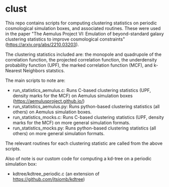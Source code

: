 # clust

This repo contains scripts for computing clustering statistics on periodic cosmological simulation boxes, and associated routines. These were used in the paper "The Aemulus Project VI: Emulation of beyond-standard galaxy clustering statistics to improve cosmological constraints" (https://arxiv.org/abs/2210.03203).

The clustering statistics included are: the monopole and quadrupole of the correlation function, the projected correlation function, the underdensity probability function (UPF), the marked correlation function (MCF), and k-Nearest Neighbors statstics.

The main scripts to note are:
- run_statistics_aemulus.c: Runs C-based clustering statistics (UPF, density marks for the MCF) on Aemulus simulation boxes (https://aemulusproject.github.io/)
- run_statistics_aemulus.py: Runs python-based clustering statistics (all others) on Aemulus simulation boxes.
- run_statistics_mocks.c: Runs C-based clustering statistics (UPF, density marks for the MCF) on more general simulation formats.
- run_statistics_mocks.py: Runs python-based clustering statistics (all others) on more general simulation formats.

The relevant routines for each clustering statistic are called from the above scripts. 

Also of note is our custom code for computing a kd-tree on a periodic simulation box:
- kdtree/kdtree_periodic.c (an extension of https://github.com/jtsiomb/kdtree)
